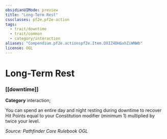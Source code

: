```yaml
---
obsidianUIMode: preview
title: "Long-Term Rest"
cssclasses: pf2e,pf2e-action
tags:
  - trait/downtime
  - trait/common
  - category/interaction
aliases: "Compendium.pf2e.actionspf2e.Item.DXIZ4DHGxhZiWNWb"
license: OGL
---
```

# Long-Term Rest

### [[downtime]]

**Category** interaction; 




You can spend an entire day and night resting during downtime to recover Hit Points equal to your Constitution modifier (minimum 1) multiplied by twice your level.

*Source: Pathfinder Core Rulebook*
*OGL*